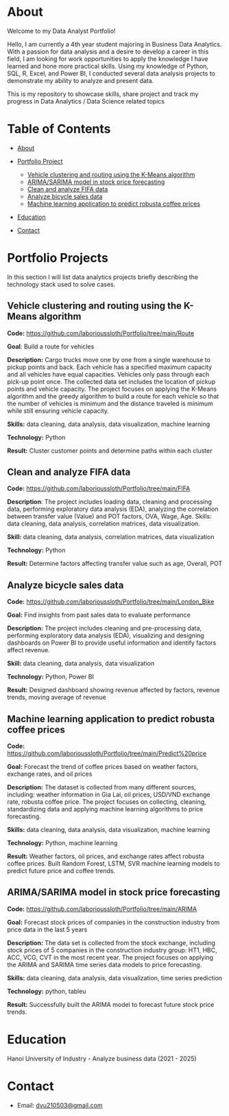 # About

Welcome to my Data Analyst Portfolio!

Hello, I am currently a 4th year student majoring in Business Data Analytics. With a passion for data analysis and a desire to develop a career in this field, I am looking for work opportunities to apply the knowledge I have learned and hone more practical skills. Using my knowledge of Python, SQL, R, Excel, and Power BI, I conducted several data analysis projects to demonstrate my ability to analyze and present data.

This is my repository to showcase skills, share project  and track my progress in Data Analytics / Data Science related topics

# Table of Contents

- [About](#about)
- [Portfolio Project](#portfolio-projects)

  - [Vehicle clustering and routing using the K-Means algorithm](#vehicle-clustering-and-routing-using-the-kmeans-algorithm)
  - [ARIMA/SARIMA model in stock price forecasting](#arima/sarima-model-in-stock-price-forecasting)
  - [Clean and analyze FIFA data](#clean-and-analyze-fifa-data)
  - [Analyze bicycle sales data](#analyze-bicycle-sales-data)
  - [Machine learning application to predict robusta coffee prices](#machine-learning-application-to-predict-robusta-coffee-prices)
  


- [Education](#education)
- [Contact](#contact)

# Portfolio Projects
In this section I will list data analytics projects briefly describing the technology stack used to solve cases.

## **Vehicle clustering and routing using the K-Means algorithm**

**Code:** https://github.com/laborioussloth/Portfolio/tree/main/Route

**Goal**: Build a route for vehicles

**Description:** Cargo trucks move one by one from a single warehouse to pickup points and back. Each vehicle has a specified maximum capacity and all vehicles have equal capacities. Vehicles only pass through each pick-up point once. The collected data set includes the location of pickup points and vehicle capacity. The project focuses on applying the K-Means algorithm and the greedy algorithm to build a route for each vehicle so that the number of vehicles is minimum and the distance traveled is minimum while still ensuring vehicle capacity.

**Skills:** data cleaning, data analysis, data visualization, machine learning

**Technology:** Python

**Result:** Cluster customer points and determine paths within each cluster

## **Clean and analyze FIFA data**

**Code:** https://github.com/laborioussloth/Portfolio/tree/main/FIFA

**Description**: The project includes loading data, cleaning and processing data, performing exploratory data analysis (EDA), analyzing the correlation between transfer value (Value) and POT factors, OVA, Wage, Age. Skills: data cleaning, data analysis, correlation matrices, data visualization.

**Skill:** data cleaning, data analysis, correlation matrices, data visualization

**Technology:** Python

**Result:** Determine factors affecting transfer value such as age, Overall, POT


## **Analyze bicycle sales data**

**Code:** https://github.com/laborioussloth/Portfolio/tree/main/London_Bike

**Goal:** Find insights from past sales data to evaluate performance

**Description:** The project includes cleaning and pre-processing data, performing exploratory data analysis (EDA), visualizing and designing dashboards on Power BI to provide useful information and identify factors affect revenue. 

**Skill:** data cleaning, data analysis, data visualization

**Technology:** Python, Power BI

**Result:** Designed dashboard showing revenue affected by factors, revenue trends, moving average of revenue

## **Machine learning application to predict robusta coffee prices**

**Code:** https://github.com/laborioussloth/Portfolio/tree/main/Predict%20price

**Goal:** Forecast the trend of coffee prices based on weather factors, exchange rates, and oil prices

**Description:** The dataset is collected from many different sources, including: weather information in Gia Lai, oil prices, USD/VND exchange rate, robusta coffee price. The project focuses on collecting, cleaning, standardizing data and applying machine learning algorithms to price forecasting. 

**Skills:** data cleaning, data analysis, data visualization, machine learning

**Technology:** Python, machine learning

**Result:** Weather factors, oil prices, and exchange rates affect robusta coffee prices. Built Random Forest, LSTM, SVR machine learning models to predict future price and coffee trends.

## **ARIMA/SARIMA model in stock price forecasting**

**Code:** https://github.com/laborioussloth/Portfolio/tree/main/ARIMA

**Goal:** Forecast stock prices of companies in the construction industry from price data in the last 5 years

**Description:** The data set is collected from the stock exchange, including stock prices of 5 companies in the construction industry group: HT1, HBC, ACC, VCG, CVT in the most recent year. The project focuses on applying the ARIMA and SARIMA time series data models to price forecasting.

**Skills:** data cleaning, data analysis, data visualization, time series prediction

**Technology:** python, tableu

**Result:** Successfully built the ARIMA model to forecast future stock price trends.

# Education
Hanoi University of Industry - Analyze business data (2021 - 2025)
# Contact
- Email: dvu210503@gmail.com
